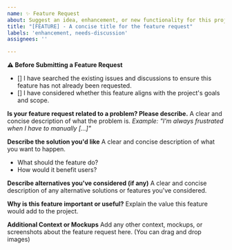 ```yaml
---
name: ✨ Feature Request
about: Suggest an idea, enhancement, or new functionality for this project.
title: "[FEATURE] - A concise title for the feature request"
labels: 'enhancement, needs-discussion'
assignees: ''

---
```


**⚠️ Before Submitting a Feature Request**
- [] I have searched the existing issues and discussions to ensure this feature has not already been requested.
- [] I have considered whether this feature aligns with the project's goals and scope.

**Is your feature request related to a problem? Please describe.**
A clear and concise description of what the problem is.
*Example: "I'm always frustrated when I have to manually [...]"*

**Describe the solution you'd like**
A clear and concise description of what you want to happen.
- What should the feature do?
- How would it benefit users?

**Describe alternatives you've considered (if any)**
A clear and concise description of any alternative solutions or features you've considered.

**Why is this feature important or useful?**
Explain the value this feature would add to the project.

**Additional Context or Mockups**
Add any other context, mockups, or screenshots about the feature request here.
(You can drag and drop images)